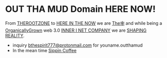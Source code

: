 # OUT THA MUD Domain HERE NOW!

From [THEROOTZONE](http://dnssecuritygroup.therootzone/) to [HERE IN THE NOW](http://b.hereinthenow/) we are [The🕸](innerinetcompany.the🕸) and while being a [OrganicallyGrown](http://davenportrootscompany.organicallygrown/) web 3.0 [INNER I NET COMPANY](http://shapereality.innerinetcompany/) we are [SHAPING REALITY](http://reddragonmatrix.shapingreality/).
- inquiry bthespirit777@protonmail.com for youname.outthamud
- In the mean time [Sippin Coffee](http://ucanfindme.sippincoffee/)
